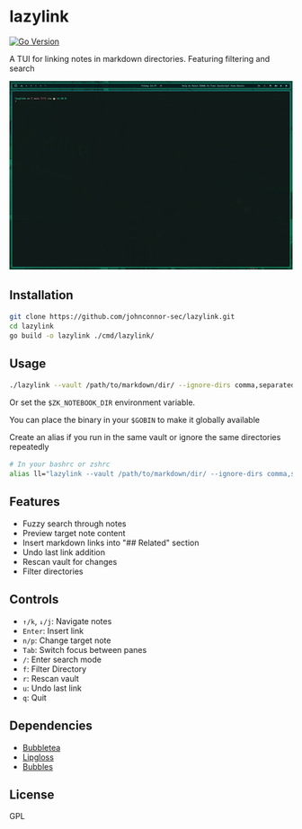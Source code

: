 # lazylink

[![Go Version](https://img.shields.io/badge/go-1.25+-blue.svg)](https://golang.org/dl/)

A TUI for linking notes in markdown directories. Featuring filtering and search

![demo](output.gif)

## Installation

```bash
git clone https://github.com/johnconnor-sec/lazylink.git
cd lazylink
go build -o lazylink ./cmd/lazylink/
```

## Usage

```bash
./lazylink --vault /path/to/markdown/dir/ --ignore-dirs comma,separated,ignored,dirs
```

Or set the `$ZK_NOTEBOOK_DIR` environment variable.

You can place the binary in your `$GOBIN` to make it globally available

Create an alias if you run in the same vault or ignore the same directories repeatedly

```bash
# In your bashrc or zshrc
alias ll="lazylink --vault /path/to/markdown/dir/ --ignore-dirs comma,separated,ignored,dirs"
```

## Features

- Fuzzy search through notes
- Preview target note content
- Insert markdown links into "## Related" section
- Undo last link addition
- Rescan vault for changes
- Filter directories

## Controls

- `↑/k`, `↓/j`: Navigate notes
- `Enter`: Insert link
- `n/p`: Change target note
- `Tab`: Switch focus between panes
- `/`: Enter search mode
- `f`: Filter Directory
- `r`: Rescan vault
- `u`: Undo last link
- `q`: Quit

## Dependencies

- [Bubbletea](https://github.com/charmbracelet/bubbletea)
- [Lipgloss](https://github.com/charmbracelet/lipgloss)
- [Bubbles](https://github.com/charmbracelet/bubbles)

## License

GPL
